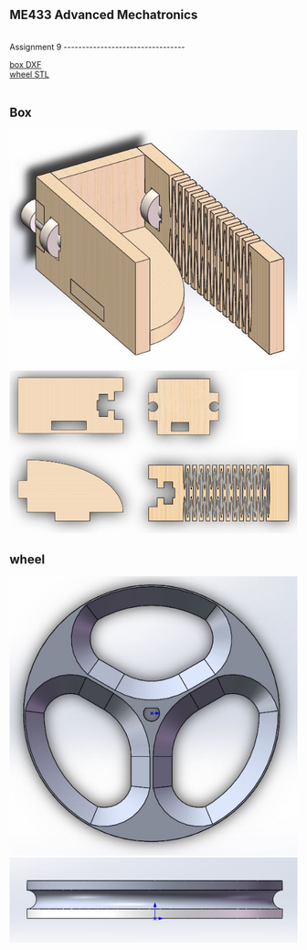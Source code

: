 ME433 Advanced Mechatronics
---------------------------------
<br> 
Assignment 9
---------------------------------

[box DXF](https://github.com/hereissunyue/ME433/tree/master/HW9/box)<br>
[wheel STL](https://github.com/hereissunyue/ME433/tree/master/HW9/wheel/wheel.STL)<br>
<br>

Box
---------------------------------
<img src="https://raw.githubusercontent.com/hereissunyue/ME433/master/HW9/figure/1.JPG">
<img src="https://raw.githubusercontent.com/hereissunyue/ME433/master/HW9/figure/2.JPG">
<br>

wheel
---------------------------------
<img src="https://raw.githubusercontent.com/hereissunyue/ME433/master/HW9/figure/3.JPG">
<img src="https://raw.githubusercontent.com/hereissunyue/ME433/master/HW9/figure/4.JPG">